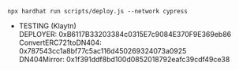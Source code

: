 ```shell
npx hardhat run scripts/deploy.js --network cypress
```

- TESTING (Klaytn)  
DEPLOYER: 0xB6117B33203384c0315E7c9084E370F9E369eb86  
ConvertERC721toDN404: 0x787543cc1a8bf77c5ac116d450269324073a0925  
DN404Mirror: 0x1f391ddf8bd100d0852018792eafc39cdf49ce38  
